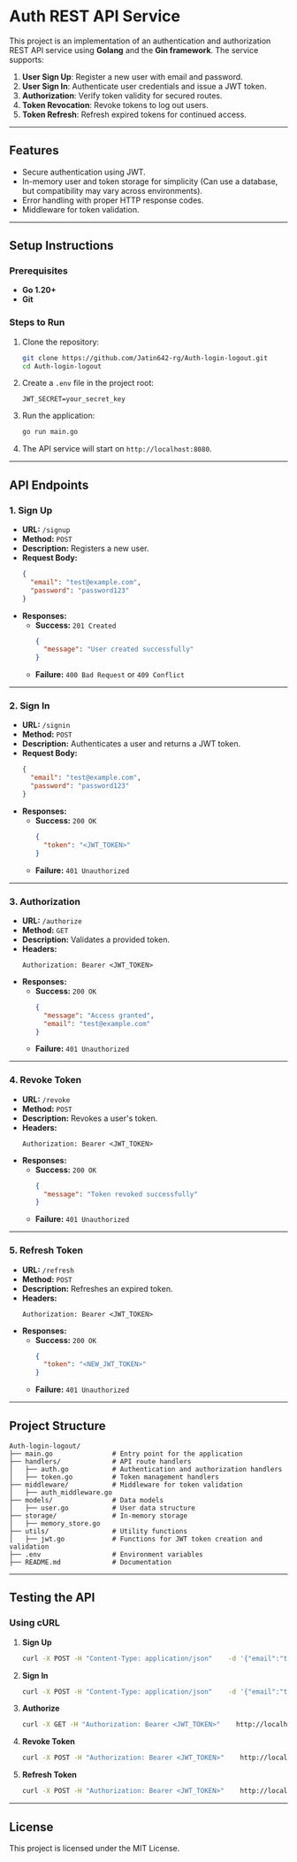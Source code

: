 
# Auth REST API Service

This project is an implementation of an authentication and authorization REST API service using **Golang** and the **Gin framework**. The service supports:

1. **User Sign Up**: Register a new user with email and password.
2. **User Sign In**: Authenticate user credentials and issue a JWT token.
3. **Authorization**: Verify token validity for secured routes.
4. **Token Revocation**: Revoke tokens to log out users.
5. **Token Refresh**: Refresh expired tokens for continued access.

---

## **Features**
- Secure authentication using JWT.
- In-memory user and token storage for simplicity (Can use a database, but compatibility may vary across environments).
- Error handling with proper HTTP response codes.
- Middleware for token validation.

---

## **Setup Instructions**

### **Prerequisites**
- **Go 1.20+**
- **Git**

### **Steps to Run**

1. Clone the repository:

   ```bash
   git clone https://github.com/Jatin642-rg/Auth-login-logout.git
   cd Auth-login-logout
   ```

2. Create a `.env` file in the project root:

   ```plaintext
   JWT_SECRET=your_secret_key
   ```

3. Run the application:

   ```bash
   go run main.go
   ```

4. The API service will start on `http://localhost:8080`.

---

## **API Endpoints**

### **1. Sign Up**
- **URL:** `/signup`
- **Method:** `POST`
- **Description:** Registers a new user.
- **Request Body:**
  ```json
  {
    "email": "test@example.com",
    "password": "password123"
  }
  ```
- **Responses:**
  - **Success:** `201 Created`
    ```json
    {
      "message": "User created successfully"
    }
    ```
  - **Failure:** `400 Bad Request` or `409 Conflict`

---

### **2. Sign In**
- **URL:** `/signin`
- **Method:** `POST`
- **Description:** Authenticates a user and returns a JWT token.
- **Request Body:**
  ```json
  {
    "email": "test@example.com",
    "password": "password123"
  }
  ```
- **Responses:**
  - **Success:** `200 OK`
    ```json
    {
      "token": "<JWT_TOKEN>"
    }
    ```
  - **Failure:** `401 Unauthorized`

---

### **3. Authorization**
- **URL:** `/authorize`
- **Method:** `GET`
- **Description:** Validates a provided token.
- **Headers:**
  ```plaintext
  Authorization: Bearer <JWT_TOKEN>
  ```
- **Responses:**
  - **Success:** `200 OK`
    ```json
    {
      "message": "Access granted",
      "email": "test@example.com"
    }
    ```
  - **Failure:** `401 Unauthorized`

---

### **4. Revoke Token**
- **URL:** `/revoke`
- **Method:** `POST`
- **Description:** Revokes a user's token.
- **Headers:**
  ```plaintext
  Authorization: Bearer <JWT_TOKEN>
  ```
- **Responses:**
  - **Success:** `200 OK`
    ```json
    {
      "message": "Token revoked successfully"
    }
    ```
  - **Failure:** `401 Unauthorized`

---

### **5. Refresh Token**
- **URL:** `/refresh`
- **Method:** `POST`
- **Description:** Refreshes an expired token.
- **Headers:**
  ```plaintext
  Authorization: Bearer <JWT_TOKEN>
  ```
- **Responses:**
  - **Success:** `200 OK`
    ```json
    {
      "token": "<NEW_JWT_TOKEN>"
    }
    ```
  - **Failure:** `401 Unauthorized`

---

## **Project Structure**

```
Auth-login-logout/
├── main.go               # Entry point for the application
├── handlers/             # API route handlers
│   ├── auth.go           # Authentication and authorization handlers
│   ├── token.go          # Token management handlers
├── middleware/           # Middleware for token validation
│   ├── auth_middleware.go
├── models/               # Data models
│   ├── user.go           # User data structure
├── storage/              # In-memory storage
│   ├── memory_store.go
├── utils/                # Utility functions
│   ├── jwt.go            # Functions for JWT token creation and validation
├── .env                  # Environment variables
├── README.md             # Documentation
```

---

## **Testing the API**

### **Using cURL**

1. **Sign Up**
   ```bash
   curl -X POST -H "Content-Type: application/json"    -d '{"email":"test@example.com","password":"password123"}'    http://localhost:8080/signup
   ```

2. **Sign In**
   ```bash
   curl -X POST -H "Content-Type: application/json"    -d '{"email":"test@example.com","password":"password123"}'    http://localhost:8080/signin
   ```

3. **Authorize**
   ```bash
   curl -X GET -H "Authorization: Bearer <JWT_TOKEN>"    http://localhost:8080/authorize
   ```

4. **Revoke Token**
   ```bash
   curl -X POST -H "Authorization: Bearer <JWT_TOKEN>"    http://localhost:8080/revoke
   ```

5. **Refresh Token**
   ```bash
   curl -X POST -H "Authorization: Bearer <JWT_TOKEN>"    http://localhost:8080/refresh
   ```

---

## **License**
This project is licensed under the MIT License.

